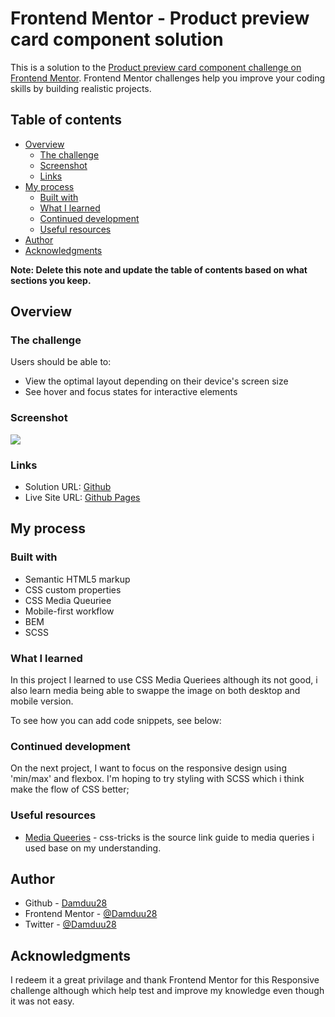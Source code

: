 # Frontend Mentor - Product preview card component solution

This is a solution to the [Product preview card component challenge on Frontend Mentor](https://www.frontendmentor.io/challenges/product-preview-card-component-GO7UmttRfa). Frontend Mentor challenges help you improve your coding skills by building realistic projects. 

## Table of contents

- [Overview](#overview)
  - [The challenge](#the-challenge)
  - [Screenshot](#screenshot)
  - [Links](#links)
- [My process](#my-process)
  - [Built with](#built-with)
  - [What I learned](#what-i-learned)
  - [Continued development](#continued-development)
  - [Useful resources](#useful-resources)
- [Author](#author)
- [Acknowledgments](#acknowledgments)

**Note: Delete this note and update the table of contents based on what sections you keep.**

## Overview

### The challenge

Users should be able to:

- View the optimal layout depending on their device's screen size
- See hover and focus states for interactive elements

### Screenshot

![](/dist/images/screenshot.png)

### Links

- Solution URL: [Github](https://github.com/loifloro/product-preview-card-component-main.git)
- Live Site URL: [Github Pages](https://loifloro.github.io/product-preview-card-component-main/dist/index.html)

## My process

### Built with

- Semantic HTML5 markup
- CSS custom properties
- CSS Media Queuriee
- Mobile-first workflow
- BEM
- SCSS

### What I learned

In this project I learned to use CSS Media Queriees although its not good, i also learn media being able to swappe the image on both desktop and mobile version.

To see how you can add code snippets, see below:


### Continued development

On the next project, I want to focus on the responsive design using 'min/max' and flexbox. I'm hoping to try styling with SCSS which i think make the flow of CSS better;

### Useful resources

- [Media Queeries](https://css-tricks.com/a-complete-guide-to-css-media-queries/) - css-tricks is the source link guide to media queries i used base on my understanding. 

## Author

- Github - [Damduu28](loifloro)
- Frontend Mentor - [@Damduu28](https://www.frontendmentor.io/profile/Damduu28)
- Twitter - [@Damduu28](https://twitter.com/Damduu21)

## Acknowledgments

I redeem it a great privilage and thank Frontend Mentor for this Responsive challenge although which help test and improve my knowledge even though it was not easy. 

